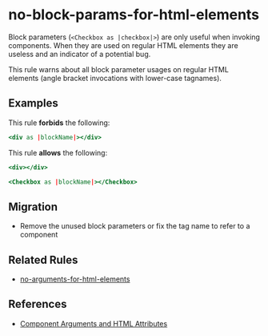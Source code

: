 # no-block-params-for-html-elements

Block parameters (`<Checkbox as |checkbox|>`) are only useful when invoking
components. When they are used on regular HTML elements they are useless and an
indicator of a potential bug.

This rule warns about all block parameter usages on regular HTML elements
(angle bracket invocations with lower-case tagnames).

## Examples

This rule **forbids** the following:

```hbs
<div as |blockName|></div>
```

This rule **allows** the following:

```hbs
<div></div>
```

```hbs
<Checkbox as |blockName|></Checkbox>
```

## Migration

- Remove the unused block parameters or fix the tag name to refer to a component

## Related Rules

- [no-arguments-for-html-elements](no-arguments-for-html-elements.md)

## References

- [Component Arguments and HTML Attributes](https://guides.emberjs.com/release/components/component-arguments-and-html-attributes/)
